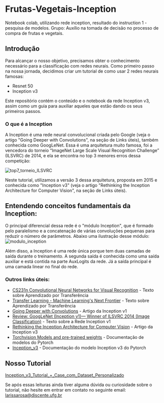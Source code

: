 # Frutas-Vegetais-Inception

Notebook colab, utilizando rede inception, resultado do instruction 1 - pesquisa de modelos.
Grupo: Auxílio na tomada de decisão no processo de compra de frutas e vegetais.

## Introdução

Para alcançar o nosso objetivo, precisamos obter o conhecimento necessário para a classificação com redes neurais. Como primeiro passo na nossa jornada, decidimos criar um tutorial de como usar 2 redes neurais famosas:
+ Resnet 50
+ Inception v3

Este repositório contém o conteúdo e o notebook da rede Inception v3, assim como um guia para auxiliar aqueles que estão dando os seus primeiros passos.

### O que é a Inception

A Inception é uma rede neural convolucional criada pelo Google (veja o artigo "Going Deeper with Convolutions", na seção de Links úteis), também conhecida como GoogLeNet. Essa é uma arquitetura muito famosa, foi a vencedora do torneio “ImageNet Large Scale Visual Recognition Challenge” (ILSVRC) de 2014, e ela se encontra no top 3 menores erros dessa competição:

![top7_torneio_ILSVRC](https://user-images.githubusercontent.com/119753668/233491811-85bbdcd0-230b-4173-8be5-ba773889d1fa.png)

Neste tutorial, utilizamos a versão 3 dessa arquitetura, proposta em 2015 e conhecida como "Inception v3" (veja o artigo "Rethinking the Inception Architecture for Computer Vision", na seção de Links úteis).

## Entendendo conceitos fundamentais da Inception:

O principal diferencial dessa rede é o "módulo Inception", que é formado pelo paralelismo e a concatenação de várias convoluções pequenas para reduzir o número de parâmetros. Abaixo uma ilustração desse módulo:
![modulo_inception](https://user-images.githubusercontent.com/119753668/233491397-5b2e67fd-8643-43f9-87d6-aa3081e9d0b8.png)

Além disso, a Inception é uma rede única porque tem duas camadas de saída durante o treinamento. A segunda saída é conhecida como uma saída auxiliar e está contida na parte AuxLogits da rede. Já a saída principal é uma camada linear no final do rede. 

### Outros links úteis:

+ [CS231n Convolutional Neural Networks for Visual Recognition](https://cs231n.github.io/transfer-learning/) - Texto sobre Aprendizado por Transferência
+ [Transfer Learning - Machine Learning's Next Frontier](https://ruder.io/transfer-learning/) - Texto sobre Aprendizado por Transferência
+ [Going Deeper with Convolutions](https://arxiv.org/abs/1409.4842) - Artigo da Inception v1
+ [Review: GoogLeNet (Inception v1)— Winner of ILSVRC 2014 (Image Classification)](https://medium.com/coinmonks/paper-review-of-googlenet-inception-v1-winner-of-ilsvlc-2014-image-classification-c2b3565a64e7) - Texto sobre a Rede Inception v1
+ [Rethinking the Inception Architecture for Computer Vision](https://arxiv.org/abs/1512.00567) - Artigo da Inception v3
+ [Torchvision Models and pre-trained weights](https://pytorch.org/vision/stable/models.html) - Documentação de modelos do Pytorch
+ [Inception_v3](https://pytorch.org/vision/stable/models/generated/torchvision.models.inception_v3.html#torchvision.models.inception_v3) - Documentação do modelo Inception v3 do Pytorch

## Nosso Tutorial

[Inception_v3_Tutorial_+_Case_com_Dataset_Personalizado](https://github.com/Projeto-Frutas-Vegetais-Programa-K/Frutas-Vegetais-Inception/blob/main/Inception_v3_Tutorial_%2B_Case_com_Dataset_Personalizado.ipynb)

Se após essas leituras ainda tiver alguma dúvida ou curiosidade sobre o tutorial, não hesite em entrar em contato no seguinte email: <larissarosa@discente.ufg.br>
